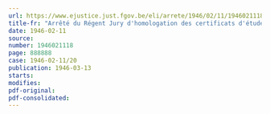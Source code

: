 ```yaml
---
url: https://www.ejustice.just.fgov.be/eli/arrete/1946/02/11/1946021118/justel
title-fr: "Arrêté du Régent Jury d'homologation des certificats d'études moyennes. - Règlement organique. - Modification"
date: 1946-02-11
source:
number: 1946021118
page: 888888
case: 1946-02-11/20
publication: 1946-03-13
starts:
modifies:
pdf-original:
pdf-consolidated:
---
```


